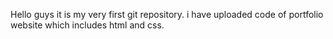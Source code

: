 Hello guys it is my very first git repository. i have uploaded code of portfolio website which includes html and css.
